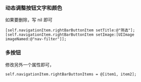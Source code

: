 ### 动态调整按钮文字和颜色

如果要删除，写 nil 即可

```
[self.navigationItem.rightBarButtonItem setTitle:@"筛选"];
[self.navigationItem.rightBarButtonItem setImage:[UIImage imageNamed:@"nav-filter"]];
```

### 多按钮

修改另外一个属性即可，

```
self.navigationItem.rightBarButtonItems = @[item1, item2];
```

